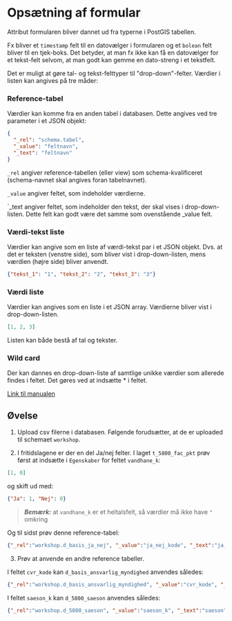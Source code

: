 # Opsætning af formular

Attribut formularen bliver dannet ud fra typerne i PostGIS tabellen.

Fx bliver et `timestamp` felt til en datovælger i formularen og et `bolean` felt bliver til en tjek-boks. Det betyder,
at man fx ikke kan få en datovælger for et tekst-felt selvom, at man godt kan gemme en dato-streng i et tekstfelt.

Det er muligt at gøre tal- og tekst-felttyper til "drop-down"-felter. Værdier i listen kan angives på tre måder:

### Reference-tabel

Værdier kan komme fra en anden tabel i databasen. Dette angives ved tre parameter i et JSON objekt:

```json
{
  "_rel": "schema.tabel",
  "_value": "feltnavn",
  "_text": "feltnavn"
}  
``` 

`_rel` angiver reference-tabellen (eller view) som schema-kvalificeret (schema-navnet skal angives foran tabelnavnet).

`_value` angiver feltet, som indeholder værdierne.

`_text angiver feltet, som indeholder den tekst, der skal vises i drop-down-listen. Dette felt kan godt være det samme
som ovenstående _value felt.

### Værdi-tekst liste

Værdier kan angive som en liste af værdi-tekst par i et JSON objekt. Dvs. at det er teksten (venstre side), som bliver
vist i drop-down-listen, mens værdien (højre side) bliver anvendt.

```json
{"tekst_1": "1", "tekst_2": "2", "tekst_3": "3"}
```

### Værdi liste

Værdier kan angives som en liste i et JSON array. Værdierne bliver vist i drop-down-listen.

```json
[1, 2, 3]
```

Listen kan både bestå af tal og tekster.

### Wild card

Der kan dannes en drop-down-liste af samtlige unikke værdier som allerede findes i feltet. Det gøres ved at indsætte * i
feltet.

[Link til manualen](https://vidi.readthedocs.io/da/latest/pages/standard/92_gc2_meta_information.html#egenskaber)

## Øvelse

1. Upload csv filerne i databasen. Følgende forudsætter, at de er uploaded til schemaet `workshop`.

2. I fritidslagene er der en del Ja/nej felter. I laget `t_5800_fac_pkt` prøv først at indsætte i `Egenskaber` for feltet `vandhane_k`:

```json
[1, 0]
```

og skift ud med:

```json
{"Ja": 1, "Nej": 0}
```

> **_Bemærk:_** at `vandhane_k` er et heltalsfelt, så værdier må ikke have `"` omkring

Og til sidst prøv denne reference-tabel: 

```json
{"_rel":"workshop.d_basis_ja_nej", "_value":"ja_nej_kode", "_text":"ja_nej"}
```

3. Prøv at anvende en andre reference tabeller. 

I feltet `cvr_kode` kan `d_basis_ansvarlig_myndighed` anvendes således:

```json
{"_rel":"workshop.d_basis_ansvarlig_myndighed", "_value":"cvr_kode", "_text":"cvr_navn"}
```

I feltet `saeson_k` kan `d_5800_saeson` anvendes således:

```json
{"_rel":"workshop.d_5800_saeson", "_value":"saeson_k", "_text":"saeson"}
```

